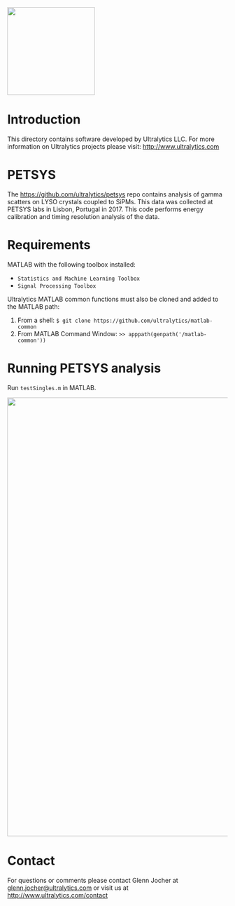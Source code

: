 <img src="https://storage.googleapis.com/ultralytics/UltralyticsLogoName1000×676.png" width="200">  

# Introduction

This directory contains software developed by Ultralytics LLC. For more information on Ultralytics projects please visit:
http://www.ultralytics.com  

# PETSYS

The https://github.com/ultralytics/petsys repo contains analysis of gamma scatters on LYSO crystals coupled to SiPMs. This data was collected at PETSYS labs in Lisbon, Portugal in 2017. This code performs energy calibration and timing resolution analysis of the data.

# Requirements

MATLAB with the following toolbox installed:  

- ```Statistics and Machine Learning Toolbox```
- ```Signal Processing Toolbox```

Ultralytics MATLAB common functions must also be cloned and added to the MATLAB path:

1. From a shell: ```$ git clone https://github.com/ultralytics/matlab-common```
2. From MATLAB Command Window: ```>> apppath(genpath('/matlab-common'))```

# Running PETSYS analysis
Run ```testSingles.m``` in MATLAB.

<img src="https://github.com/ultralytics/petsys/blob/master/results.png" width="1000"> 

# Contact

For questions or comments please contact Glenn Jocher at glenn.jocher@ultralytics.com or visit us at http://www.ultralytics.com/contact
